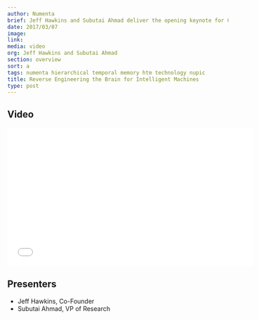 ```yaml
---
author: Numenta
brief: Jeff Hawkins and Subutai Ahmad deliver the opening keynote for Cornell Silicon Valley 2017. They discuss Numenta, how our biological AI approach differs from others, the current state of neuroscience research, and what we’ve learned so far. This is a trimmed video of the talk with permission from Cornell University.
date: 2017/03/07
image:
link:
media: video
org: Jeff Hawkins and Subutai Ahmad
section: overview
sort: a
tags: numenta hierarchical temporal memory htm technology nupic
title: Reverse Engineering the Brain for Intelligent Machines
type: post
---
```


## Video

<iframe width="560" height="315" src="//www.youtube.com/watch?v=RfxG5aSTrHA" frameborder="0" allowfullscreen></iframe>

## Presenters

* Jeff Hawkins, Co-Founder
* Subutai Ahmad, VP of Research
